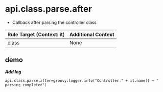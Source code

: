 # api.class.parse.after

- Callback after parsing the controller class

| Rule Target (Context: it) | Additional Context |
| ------------ | ------------ |
| [class](../tools/it.html)  | None  |

## demo

***Add log***

```properties
api.class.parse.after=groovy:logger.info("Controller:" + it.name() + " parsing completed")
```